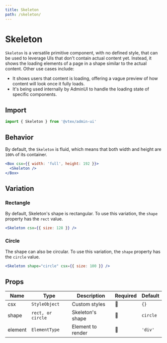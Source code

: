 ```yaml
---
title: Skeleton
path: /skeleton/
---
```


# Skeleton

`Skeleton` is a versatile primitive component, with no defined style, that can be used to leverage UIs that don't contain actual content yet. Instead, it shows the loading elements of a page in a shape similar to the actual content. Other use cases include:

- It shows users that content is loading, offering a vague preview of how content will look once it fully loads.
- It's being used internally by AdminUI to handle the loading state of specific components.

## Import

```jsx isStatic
import { Skeleton } from '@vtex/admin-ui'
```

## Behavior

By default, the `Skeleton` is fluid, which means that both width and height are `100%` of its container.

```jsx live
<Box csx={{ width: 'full', height: 192 }}>
  <Skeleton />
</Box>
```

## Variation

### Rectangle

By default, Skeleton's shape is rectangular. To use this variation, the `shape` property has the `rect` value.

```jsx live
<Skeleton csx={{ size: 128 }} />
```

### Circle

The shape can also be circular. To use this variation, the `shape` property has the `circle` value.

```jsx live
<Skeleton shape="circle" csx={{ size: 100 }} />
```

## Props

| Name    | Type              | Description       | Required | Default  |
| ------- | ----------------- | ----------------- | -------- | -------- |
| csx     | `StyleObject`     | Custom styles     | 🚫       | `{}`     |
| shape   | `rect, or circle` | Skeleton's shape  | 🚫       | `circle` |
| element | `ElementType`     | Element to render | 🚫       | `'div'`  |
